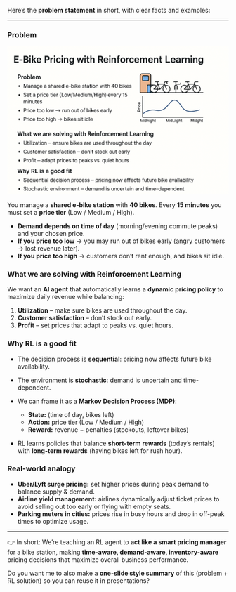 


Here’s the **problem statement** in short, with clear facts and examples:

---

### Problem
![excercise_04_rl_dynamic_pricing.png](excercise_04_rl_dynamic_pricing.png)

You manage a **shared e-bike station** with **40 bikes**. Every **15 minutes** you must set a **price tier** (Low / Medium / High).

* **Demand depends on time of day** (morning/evening commute peaks) and your chosen price.
* **If you price too low** → you may run out of bikes early (angry customers → lost revenue later).
* **If you price too high** → customers don’t rent enough, and bikes sit idle.

### What we are solving with Reinforcement Learning

We want an **AI agent** that automatically learns a **dynamic pricing policy** to maximize daily revenue while balancing:

1. **Utilization** – make sure bikes are used throughout the day.
2. **Customer satisfaction** – don’t stock out early.
3. **Profit** – set prices that adapt to peaks vs. quiet hours.

### Why RL is a good fit

* The decision process is **sequential**: pricing now affects future bike availability.
* The environment is **stochastic**: demand is uncertain and time-dependent.
* We can frame it as a **Markov Decision Process (MDP)**:

  * **State:** (time of day, bikes left)
  * **Action:** price tier (Low / Medium / High)
  * **Reward:** revenue − penalties (stockouts, leftover bikes)
* RL learns policies that balance **short-term rewards** (today’s rentals) with **long-term rewards** (having bikes left for rush hour).

### Real-world analogy

* **Uber/Lyft surge pricing:** set higher prices during peak demand to balance supply & demand.
* **Airline yield management:** airlines dynamically adjust ticket prices to avoid selling out too early or flying with empty seats.
* **Parking meters in cities:** prices rise in busy hours and drop in off-peak times to optimize usage.

---

👉 In short:
We’re teaching an RL agent to **act like a smart pricing manager** for a bike station, making **time-aware, demand-aware, inventory-aware** pricing decisions that maximize overall business performance.

Do you want me to also make a **one-slide style summary** of this (problem + RL solution) so you can reuse it in presentations?

